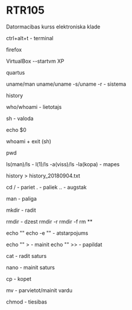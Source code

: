 # RTR105
Datormacibas kurss elektroniska klade

ctrl+alt+t - terminal

firefox

VirtualBox --startvm XP

quartus

uname/man uname/uname -s/uname -r - sistema

history 

who/whoami - lietotajs

sh - valoda

echo $0

whoami + exit (sh)

pwd

ls(man)/ls - l(1)/ls -a(viss)/ls -la(kopa) - mapes

history > history_20180904.txt

cd / - pariet . - paliek .. - augstak

man - paliga

mkdir - radit

rmdir - dzest rmdir -r rmdir -f rm **

echo "" echo -e "" - atstarpojums

echo "" > - mainit echo "" >> - papildat

cat - radit saturs

nano - mainit saturs

cp - kopet

mv - parvietot/mainit vardu

chmod - tiesibas
